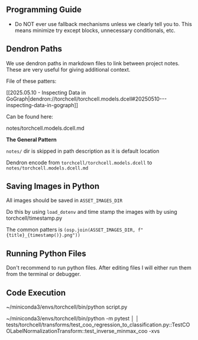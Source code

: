 ## Programming Guide

- Do NOT ever use fallback mechanisms unless we clearly tell you to. This means minimize try except blocks, unnecessary conditionals, etc.

## Dendron Paths

We use dendron paths in markdown files to link between project notes. These are very useful for giving additional context.

File of these patters:

[[2025.05.10 - Inspecting Data in GoGraph|dendron://torchcell/torchcell.models.dcell#20250510---inspecting-data-in-gograph]]

Can be found here:

notes/torchcell.models.dcell.md

**The General Pattern**

`notes/` dir is skipped in path description as it is default location

Dendron encode from `torchcell/torchcell.models.dcell` to `notes/torchcell.models.dcell.md`

## Saving Images in Python

All images should be saved in `ASSET_IMAGES_DIR`

Do this by using `load_dotenv` and time stamp the images with by using torchcell/timestamp.py

The common patters is `(osp.join(ASSET_IMAGES_DIR, f"{title}_{timestamp()}.png"))`

## Running Python Files

Don't recommend to run python files. After editing files I will either run them from the terminal or debugger.

## Code Execution

~/miniconda3/envs/torchcell/bin/python script.py

~/miniconda3/envs/torchcell/bin/python -m pytest                                                                                        │
│   tests/torchcell/transforms/test_coo_regression_to_classification.py::TestCOOLabelNormalizationTransform::test_inverse_minmax_coo -xvs

